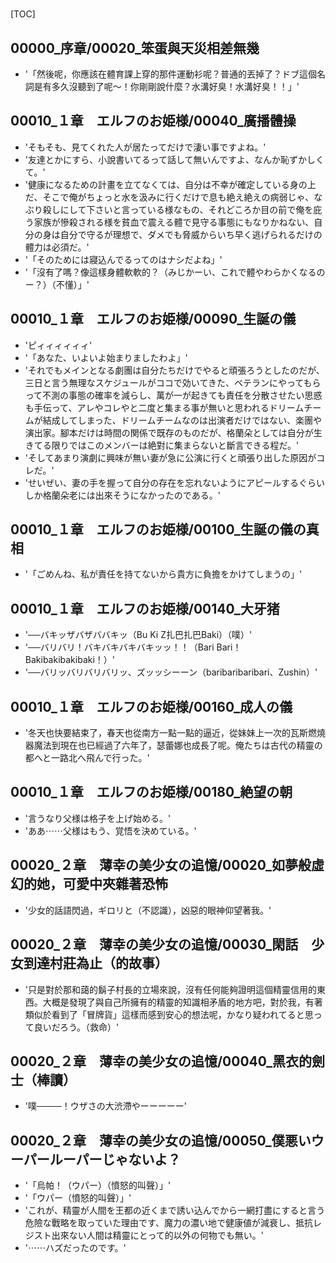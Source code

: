 # 

[TOC]

## 00000_序章/00020_笨蛋與天災相差無幾

- '「然後呢，你應該在體育課上穿的那件運動衫呢？普通的丟掉了？ドブ這個名詞是有多久沒聽到了呢～！你剛剛說什麼？水溝好臭！水溝好臭！！」'


## 00010_１章　エルフのお姫様/00040_廣播體操

- 'そもそも、見てくれた人が居たってだけで淒い事ですよね。'
- '友達とかにすら、小說書いてるって話して無いんですよ、なんか恥ずかしくて。'
- '健康になるための計畫を立てなくては、自分は不幸が確定している身の上だ、そこで俺がちょっと水を汲みに行くだけで息も絶え絶えの病弱じゃ、なぶり殺しにして下さいと言っている様なもの、それどころか目の前で俺を庇う家族が慘殺される様を貧血で震える體で見守る事態にもなりかねない、自分の身は自分で守るが理想で、ダメでも脅威からいち早く逃げられるだけの體力は必須だ。'
- '「そのためには寢込んでるってのはナシだよね」'
- '「沒有了嗎？像這樣身體軟軟的？（みじかーい、これで體やわらかくなるのー？）（不懂）」'


## 00010_１章　エルフのお姫様/00090_生誕の儀

- 'ピィィィィィィ'
- '「あなた、いよいよ始まりましたわよ」'
- 'それでもメインとなる劇團は自分たちだけでやると頑張ろうとしたのだが、三日と言う無理なスケジュールがココで効いてきた、ベテランにやってもらって不測の事態の確率を減らし、萬が一が起きても責任を分散させたい思惑も手伝って、アレやコレやと二度と集まる事が無いと思われるドリームチームが結成してしまった、ドリームチームなのは出演者だけではない、楽團や演出家。腳本だけは時間の関係で既存のものだが、格蘭朵としては自分が生きてる限りではこのメンバーは絶對に集まらないと斷言できる程だ。'
- 'そしてあまり演劇に興味が無い妻が急に公演に行くと頑張り出した原因がコレだ。'
- 'せいぜい、妻の手を握って自分の存在を忘れないようにアピールするぐらいしか格蘭朵老には出來そうになかったのである。'


## 00010_１章　エルフのお姫様/00100_生誕の儀の真相

- '「ごめんね、私が責任を持てないから貴方に負擔をかけてしまうの」'


## 00010_１章　エルフのお姫様/00140_大牙猪

- '──バキッザバザババキッ（Bu Ki Z扎巴扎巴Baki）（噗）'
- '──バリバリ！バキバキバキバキッッ！！（Bari Bari！Bakibakibakibaki！）'
- '──バリッバリバリバリッ、ズッッシーーン（baribaribaribari、Zushin）'


## 00010_１章　エルフのお姫様/00160_成人の儀

- '冬天也快要結束了，春天也從南方一點一點的逼近，從妹妹上一次的瓦斯燃燒器魔法到現在也已經過了六年了，瑟蕾娜也成長了呢。俺たちは古代の精靈の都へと一路北へ飛んで行った。'


## 00010_１章　エルフのお姫様/00180_絶望の朝

- '言うなり父様は格子を上げ始める。'
- 'ああ⋯⋯父様はもう、覚悟を決めている。'


## 00020_２章　薄幸の美少女の追憶/00020_如夢般虛幻的她，可愛中夾雜著恐怖

- '少女的話語閃過，ギロリと（不認識），凶惡的眼神仰望著我。'


## 00020_２章　薄幸の美少女の追憶/00030_閑話　少女到達村莊為止（的故事）

- '只是對於那和藹的鬍子村長的立場來說，沒有任何能夠證明這個精靈信用的東西。大概是發現了與自己所擁有的精靈的知識相矛盾的地方吧，對於我，有著類似於看到了「冒牌貨」這樣而感到安心的想法呢，かなり疑われてると思って良いだろう。（救命）'


## 00020_２章　薄幸の美少女の追憶/00040_黑衣的劍士（棒讀）

- '噗────！ウザさの大渋滯やーーーーー'


## 00020_２章　薄幸の美少女の追憶/00050_僕悪いウーパールーパーじゃないよ？

- '「烏帕！（ウパー）（憤怒的叫聲）」'
- '「ウパー（憤怒的叫聲）」'
- 'これが、精靈が人間を王都の近くまで誘い込んでから一網打盡にすると言う危險な戰略を取っていた理由です、魔力の濃い地で健康値が減衰し、抵抗レジスト出來ない人間は精靈にとって的以外の何物でも無い。'
- '⋯⋯ハズだったのです。'
